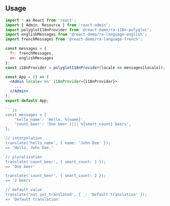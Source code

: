 ## Usage

```jsx
import * as React from 'react';
import { Admin, Resource } from 'react-admin';
import polyglotI18nProvider from '@react-demo/ra-i18n-polyglot';
import englishMessages from '@react-demo/ra-language-english';
import frenchMessages from '@react-demo/ra-language-french';

const messages = {
  fr: frenchMessages,
  en: englishMessages
};
const i18nProvider = polyglotI18nProvider(locale => messages[locale]);

const App = () => (
  <Admin locale='en' i18nProvider={i18nProvider}>
    ...
  </Admin>
);
export default App;

```js
const messages = {
    'hello_name': 'Hello, %{name}',
    'count_beer': 'One beer |||| %{smart_count} beers',
};

// interpolation
translate('hello_name', { name: 'John Doe' });
=> 'Hello, John Doe.'

// pluralization
translate('count_beer', { smart_count: 1 });
=> 'One beer'

translate('count_beer', { smart_count: 2 });
=> '2 beers'

// default value
translate('not_yet_translated', { _: 'Default translation' });
=> 'Default translation'
```